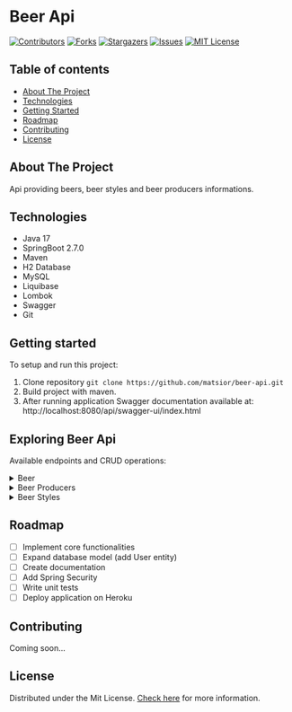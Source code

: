# Beer Api

[![Contributors][contributors-shield]][contributors-url]
[![Forks][forks-shield]][forks-url]
[![Stargazers][stars-shield]][stars-url]
[![Issues][issues-shield]][issues-url]
[![MIT License][license-shield]][license-url]

## Table of contents
* [About The Project](#about-the-project)
* [Technologies](#technologies)
* [Getting Started](#getting-started)
* [Roadmap](#roadmap)
* [Contributing](#contributing)
* [License](#license)

## About The Project
Api providing beers, beer styles and beer producers informations.

## Technologies
* Java 17
* SpringBoot 2.7.0
* Maven
* H2 Database
* MySQL
* Liquibase
* Lombok
* Swagger
* Git

## Getting started
To setup and run this project:
1. Clone repository `git clone https://github.com/matsior/beer-api.git`
2. Build project with maven.
3. After running application Swagger documentation available at: http://localhost:8080/api/swagger-ui/index.html

## Exploring Beer Api
Available endpoints and CRUD operations:
<details><summary>Beer</summary>
...
</details>
<details><summary>Beer Producers</summary>
...
</details>
<details><summary>Beer Styles</summary>
...
</details>

## Roadmap
- [ ] Implement core functionalities
- [ ] Expand database model (add User entity)
- [ ] Create documentation
- [ ] Add Spring Security
- [ ] Write unit tests
- [ ] Deploy application on Heroku

## Contributing
Coming soon...

## License
Distributed under the Mit License. [Check here][license-url] for more information.

[contributors-shield]: https://img.shields.io/github/contributors/matsior/beer-api.svg?style=for-the-badge
[contributors-url]: https://github.com/matsior/beer-api/graphs/contributors
[forks-shield]: https://img.shields.io/github/forks/matsior/beer-api.svg?style=for-the-badge
[forks-url]: https://github.com/matsior/beer-api/network/members
[stars-shield]: https://img.shields.io/github/stars/matsior/beer-api.svg?style=for-the-badge
[stars-url]: https://github.com/matsior/beer-api/stargazers
[issues-shield]: https://img.shields.io/github/issues/matsior/beer-api.svg?style=for-the-badge
[issues-url]: https://github.com/matsior/beer-api/issues
[license-shield]: https://img.shields.io/github/license/matsior/beer-api.svg?style=for-the-badge
[license-url]: https://github.com/matsior/beer-api/blob/main/LICENSE
